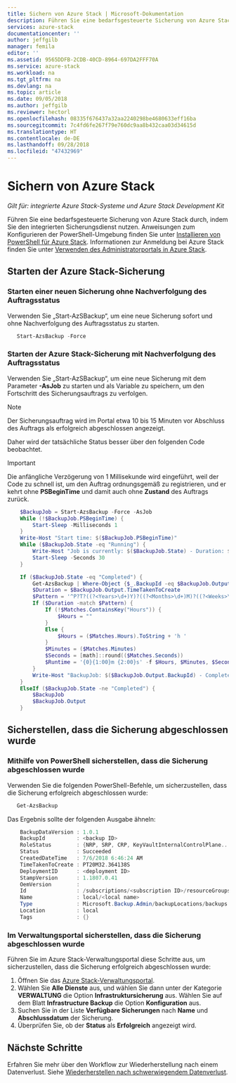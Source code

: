 ```yaml
---
title: Sichern von Azure Stack | Microsoft-Dokumentation
description: Führen Sie eine bedarfsgesteuerte Sicherung von Azure Stack durch, indem Sie den integrierten Sicherungsdienst nutzen.
services: azure-stack
documentationcenter: ''
author: jeffgilb
manager: femila
editor: ''
ms.assetid: 9565DDFB-2CDB-40CD-8964-697DA2FFF70A
ms.service: azure-stack
ms.workload: na
ms.tgt_pltfrm: na
ms.devlang: na
ms.topic: article
ms.date: 09/05/2018
ms.author: jeffgilb
ms.reviewer: hectorl
ms.openlocfilehash: 08335f676437a32aa2240298be4680633eff16ba
ms.sourcegitcommit: 7c4fd6fe267f79e760dc9aa8b432caa03d34615d
ms.translationtype: HT
ms.contentlocale: de-DE
ms.lasthandoff: 09/28/2018
ms.locfileid: "47432969"
---
```

# <a name="back-up-azure-stack"></a>Sichern von Azure Stack

*Gilt für: integrierte Azure Stack-Systeme und Azure Stack Development Kit*

Führen Sie eine bedarfsgesteuerte Sicherung von Azure Stack durch, indem Sie den integrierten Sicherungsdienst nutzen. Anweisungen zum Konfigurieren der PowerShell-Umgebung finden Sie unter [Installieren von PowerShell für Azure Stack](azure-stack-powershell-install.md). Informationen zur Anmeldung bei Azure Stack finden Sie unter [Verwenden des Administratorportals in Azure Stack](azure-stack-manage-portals.md).

## <a name="start-azure-stack-backup"></a>Starten der Azure Stack-Sicherung

### <a name="start-a-new-backup-without-job-progress-tracking"></a>Starten einer neuen Sicherung ohne Nachverfolgung des Auftragsstatus
Verwenden Sie „Start-AzSBackup“, um eine neue Sicherung sofort und ohne Nachverfolgung des Auftragsstatus zu starten.

```powershell
   Start-AzsBackup -Force
```

### <a name="start-azure-stack-backup-with-job-progress-tracking"></a>Starten der Azure Stack-Sicherung mit Nachverfolgung des Auftragsstatus
Verwenden Sie „Start-AzSBackup“, um eine neue Sicherung mit dem Parameter **-AsJob** zu starten und als Variable zu speichern, um den Fortschritt des Sicherungsauftrags zu verfolgen.

> [!NOTE]
> Der Sicherungsauftrag wird im Portal etwa 10 bis 15 Minuten vor Abschluss des Auftrags als erfolgreich abgeschlossen angezeigt.
>
> Daher wird der tatsächliche Status besser über den folgenden Code beobachtet.

> [!IMPORTANT]
> Die anfängliche Verzögerung von 1 Millisekunde wird eingeführt, weil der Code zu schnell ist, um den Auftrag ordnungsgemäß zu registrieren, und er kehrt ohne **PSBeginTime** und damit auch ohne **Zustand** des Auftrags zurück.

```powershell
    $BackupJob = Start-AzsBackup -Force -AsJob
    While (!$BackupJob.PSBeginTime) {
        Start-Sleep -Milliseconds 1
    }
    Write-Host "Start time: $($BackupJob.PSBeginTime)"
    While ($BackupJob.State -eq "Running") {
        Write-Host "Job is currently: $($BackupJob.State) - Duration: $((New-TimeSpan -Start ($BackupJob.PSBeginTime) -End (Get-Date)).ToString().Split(".")[0])"
        Start-Sleep -Seconds 30
    }

    If ($BackupJob.State -eq "Completed") {
        Get-AzsBackup | Where-Object {$_.BackupId -eq $BackupJob.Output.BackupId}
        $Duration = $BackupJob.Output.TimeTakenToCreate
        $Pattern = '^P?T?((?<Years>\d+)Y)?((?<Months>\d+)M)?((?<Weeks>\d+)W)?((?<Days>\d+)D)?(T((?<Hours>\d+)H)?((?<Minutes>\d+)M)?((?<Seconds>\d*(\.)?\d*)S)?)$'
        If ($Duration -match $Pattern) {
            If (!$Matches.ContainsKey("Hours")) {
                $Hours = ""
            } 
            Else {
                $Hours = ($Matches.Hours).ToString + 'h '
            }
            $Minutes = ($Matches.Minutes)
            $Seconds = [math]::round(($Matches.Seconds))
            $Runtime = '{0}{1:00}m {2:00}s' -f $Hours, $Minutes, $Seconds
        }
        Write-Host "BackupJob: $($BackupJob.Output.BackupId) - Completed with Status: $($BackupJob.Output.Status) - It took: $($Runtime) to run" -ForegroundColor Green
    }
    ElseIf ($BackupJob.State -ne "Completed") {
        $BackupJob
        $BackupJob.Output
    }
```

## <a name="confirm-backup-has-completed"></a>Sicherstellen, dass die Sicherung abgeschlossen wurde

### <a name="confirm-backup-has-completed-using-powershell"></a>Mithilfe von PowerShell sicherstellen, dass die Sicherung abgeschlossen wurde
Verwenden Sie die folgenden PowerShell-Befehle, um sicherzustellen, dass die Sicherung erfolgreich abgeschlossen wurde:

```powershell
   Get-AzsBackup
```

Das Ergebnis sollte der folgenden Ausgabe ähneln:

```powershell
    BackupDataVersion : 1.0.1
    BackupId          : <backup ID>
    RoleStatus        : {NRP, SRP, CRP, KeyVaultInternalControlPlane...}
    Status            : Succeeded
    CreatedDateTime   : 7/6/2018 6:46:24 AM
    TimeTakenToCreate : PT20M32.364138S
    DeploymentID      : <deployment ID>
    StampVersion      : 1.1807.0.41
    OemVersion        : 
    Id                : /subscriptions/<subscription ID>/resourceGroups/System.local/providers/Microsoft.Backup.Admin/backupLocations/local/backups/<backup ID>
    Name              : local/<local name>
    Type              : Microsoft.Backup.Admin/backupLocations/backups
    Location          : local
    Tags              : {}
```

### <a name="confirm-backup-has-completed-in-the-administration-portal"></a>Im Verwaltungsportal sicherstellen, dass die Sicherung abgeschlossen wurde
Führen Sie im Azure Stack-Verwaltungsportal diese Schritte aus, um sicherzustellen, dass die Sicherung erfolgreich abgeschlossen wurde:

1. Öffnen Sie das [Azure Stack-Verwaltungsportal](azure-stack-manage-portals.md).
2. Wählen Sie **Alle Dienste** aus, und wählen Sie dann unter der Kategorie **VERWALTUNG** die Option **Infrastruktursicherung** aus. Wählen Sie auf dem Blatt **Infrastructure Backup** die Option **Konfiguration** aus.
3. Suchen Sie in der Liste **Verfügbare Sicherungen** nach **Name** und **Abschlussdatum** der Sicherung.
4. Überprüfen Sie, ob der **Status** als **Erfolgreich** angezeigt wird.

## <a name="next-steps"></a>Nächste Schritte

Erfahren Sie mehr über den Workflow zur Wiederherstellung nach einem Datenverlust. Siehe [Wiederherstellen nach schwerwiegendem Datenverlust](azure-stack-backup-recover-data.md).
